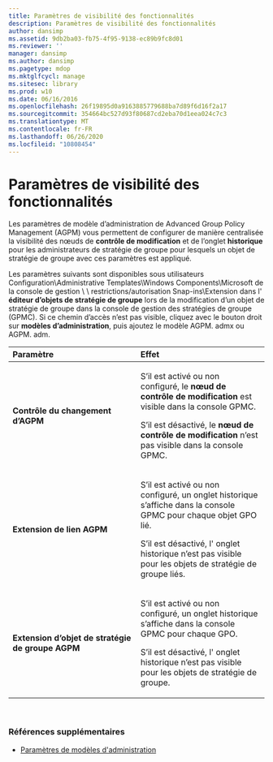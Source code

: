 ```yaml
---
title: Paramètres de visibilité des fonctionnalités
description: Paramètres de visibilité des fonctionnalités
author: dansimp
ms.assetid: 9db2ba03-fb75-4f95-9138-ec89b9fc8d01
ms.reviewer: ''
manager: dansimp
ms.author: dansimp
ms.pagetype: mdop
ms.mktglfcycl: manage
ms.sitesec: library
ms.prod: w10
ms.date: 06/16/2016
ms.openlocfilehash: 26f19895d0a9163885779688ba7d89f6d16f2a17
ms.sourcegitcommit: 354664bc527d93f80687cd2eba70d1eea024c7c3
ms.translationtype: MT
ms.contentlocale: fr-FR
ms.lasthandoff: 06/26/2020
ms.locfileid: "10808454"
---
```

# Paramètres de visibilité des fonctionnalités


Les paramètres de modèle d’administration de Advanced Group Policy Management (AGPM) vous permettent de configurer de manière centralisée la visibilité des nœuds de **contrôle de modification** et de l’onglet **historique** pour les administrateurs de stratégie de groupe pour lesquels un objet de stratégie de groupe avec ces paramètres est appliqué.

Les paramètres suivants sont disponibles sous utilisateurs Configuration\\Administrative Templates\\Windows Components\\Microsoft de la console de gestion \ \ restrictions/autorisation Snap-ins\\Extension dans l' **éditeur d’objets de stratégie de groupe** lors de la modification d’un objet de stratégie de groupe dans la console de gestion des stratégies de groupe (GPMC). Si ce chemin d’accès n’est pas visible, cliquez avec le bouton droit sur **modèles d’administration**, puis ajoutez le modèle AGPM. admx ou AGPM. adm.

<table>
<colgroup>
<col width="50%" />
<col width="50%" />
</colgroup>
<thead>
<tr class="header">
<th align="left">Paramètre</th>
<th align="left">Effet</th>
</tr>
</thead>
<tbody>
<tr class="odd">
<td align="left"><p><strong>Contrôle du changement d’AGPM</strong></p></td>
<td align="left"><p>S’il est activé ou non configuré, le <strong> nœud de contrôle de modification </strong> est visible dans la console GPMC.</p>
<p>S’il est désactivé, le <strong> nœud de contrôle de modification </strong> n’est pas visible dans la console GPMC.</p></td>
</tr>
<tr class="even">
<td align="left"><p><strong>Extension de lien AGPM</strong></p></td>
<td align="left"><p>S’il est activé ou non configuré, un <strong> </strong> onglet historique s’affiche dans la console GPMC pour chaque objet GPO lié.</p>
<p>S’il est désactivé, l' <strong> </strong> onglet historique n’est pas visible pour les objets de stratégie de groupe liés.</p></td>
</tr>
<tr class="odd">
<td align="left"><p><strong>Extension d’objet de stratégie de groupe AGPM</strong></p></td>
<td align="left"><p>S’il est activé ou non configuré, un <strong> </strong> onglet historique s’affiche dans la console GPMC pour chaque GPO.</p>
<p>S’il est désactivé, l' <strong> </strong> onglet historique n’est pas visible pour les objets de stratégie de groupe.</p></td>
</tr>
</tbody>
</table>

 

### Références supplémentaires

-   [Paramètres de modèles d'administration](administrative-template-settings.md)

 

 





